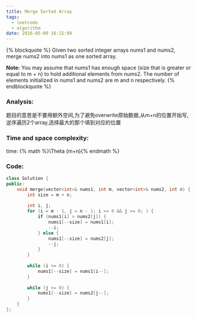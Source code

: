 ```yaml
---
title: Merge Sorted Array
tags:
  - leetcode
  - algorithm
date: 2016-05-09 16:15:09
---
```

{% blockquote %}
Given two sorted integer arrays nums1 and nums2, merge nums2 into nums1 as one sorted array.

**Note:**
You may assume that nums1 has enough space (size that is greater or equal to m + n) to hold additional elements from nums2. The number of elements initialized in nums1 and nums2 are m and n respectively.
{% endblockquote %}
<!-- more -->
### Analysis:
题目的意思是不要用额外空间,为了避免overwrite原始数据,从m+n的位置开始写,逆序遍历2个array,选择最大的那个填到对应的位置
### Time and space complexity:
time: {% math %}\Theta (m+n){% endmath %}
### Code:
```cpp
class Solution {
public:
    void merge(vector<int>& nums1, int m, vector<int>& nums2, int n) {
        int size = m + n;
        
        int i, j;
        for (i = m - 1, j = n - 1; i >= 0 && j >= 0; ) {
            if (nums1[i] > nums2[j]) {
                nums1[--size] = nums1[i];
                --i;
            } else {
                nums1[--size] = nums2[j];
                --j;
            }
        }
        
        while (i >= 0) {
            nums1[--size] = nums1[i--];
        }
        
        while (j >= 0) {
            nums1[--size] = nums2[j--];
        }
    }
};
```
